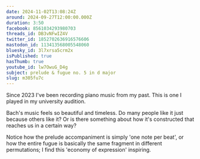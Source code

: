 ```yaml
---
date: 2024-11-02T13:08:24Z
around: 2024-09-27T12:00:00.000Z
duration: 3:50
facebook: 8561034293980703
threads_id: DB3vNFwIZ4V
twitter_id: 1852702636916576606
mastodon_id: 113413568005548060
bluesky_id: 3l7xrsa5crm2x
isPublished: true
hasThumb: true
youtube_id: lw7OwuG_D4g
subject: prelude & fugue no. 5 in d major
slug: m305fu7c
---
```

Since 2023 I've been recording piano music from my past. This is one I played in my university audition.

Bach's music feels so beautiful and timeless. Do many people like it just because others like it? Or is there something about how it's constructed that reaches us in a certain way?

Notice how the prelude accompaniment is simply 'one note per beat', or how the entire fugue is basically the same fragment in different permutations; I find this 'economy of expression' inspiring.
